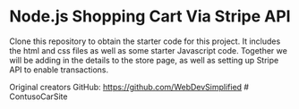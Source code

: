 # Node.js Shopping Cart Via Stripe API

Clone this repository to obtain the starter code for this project. It includes the html and css files as well as some starter Javascript code. Together we will be adding in the details to the store page, as well as setting up Stripe API to enable transactions.

Original creators GitHub: https://github.com/WebDevSimplified
#   C o n t u s o C a r S i t e  
 